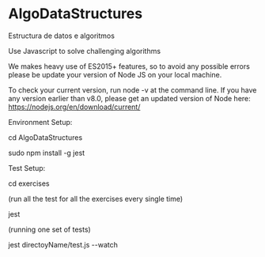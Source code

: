 # AlgoDataStructures

Estructura de datos e algoritmos

Use Javascript to solve challenging algorithms

We makes heavy use of ES2015+ features, so to avoid any possible errors please be update your version of Node JS on your local machine.

To check your current version, run node -v at the command line. If you have any version earlier than v8.0, please get an updated version of Node here: https://nodejs.org/en/download/current/

Environment Setup:

cd AlgoDataStructures

sudo npm install -g jest

Test Setup:

cd exercises

(run all the test for all the exercises every single time)

jest

(running one set of tests)

jest directoyName/test.js --watch
